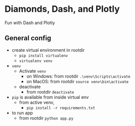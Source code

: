# Diamonds, Dash, and Plotly

Fun with Dash and Plotly

## General config

* create virtual environment in rootdir
    * `pip install virtualenv`
    * `virtualenv venv`
* `venv`
    * Activate `venv`
        * on Windows: from rootdir `.\venv\Scripts\activate`
        * on MacOS: from rootdir `source venv\bin\activate`
    * deactivate
        * from rootdir `deactivate`
* `pip` is available from inside virtual env
    * from active venv, 
        * `pip install -r requirements.txt`
* to run app
    * from rootdir `python app.py`
